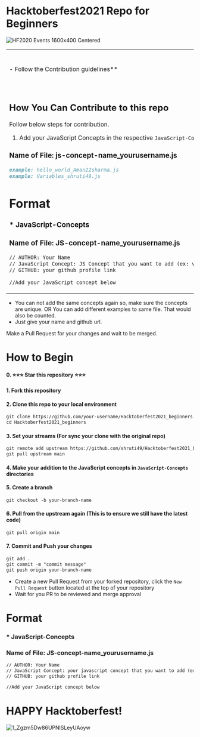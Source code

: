 # Hacktoberfest2021 Repo for Beginners
![HF2020 Events 1600x400 Centered](https://user-images.githubusercontent.com/40789486/135643400-72926541-6437-4ed6-b81a-77cfadbebafb.png)

<table>
  <tr>
  <td>
- Follow the Contribution guidelines**
</td>
<td>
<h6 align="center">Repo Maintainers</h6>
 </td>
</tr>
<tr>
  <td>
    
## How You Can Contribute to this repo
Follow below steps for contribution.
1. Add your JavaScript Concepts in the respective `JavaScript-Concepts` directory
    
### Name of File: js-concept-name_yourusername.js
```markdown
example: hello_world_Aman22sharma.js
example: Variables_shruti49.js
```
    
# Format

### * JavaScript-Concepts
### Name of File: JS-concept-name_yourusername.js

```markdown
// AUTHOR: Your Name
// JavaScript Concept: JS Concept that you want to add (ex: variable,datatypes etc)
// GITHUB: your github profile link

//Add your JavaScript concept below
```
  </td>
  <td>
     <p align="center"><img align="center" src="https://user-images.githubusercontent.com/40789486/136264790-d0559d21-505f-4141-b41d-40486a4a61a9.jpg" /></p>
     <h6 align="center">Aman Sharma<br>Product Engineer<br>@Hylobiz, Banglore (India)</h6>
    <p align="center"><img align="center" src="https://user-images.githubusercontent.com/40789486/136265064-076243f0-51bb-4b78-b967-39ff25f4833d.png" /></p>
    <h6 align="center">Shruti Shastri<br>Software Engineer<br>@32nd, Delhi (India)</h6>
  </td>
</tr>
</table>

<!-- ## How You Can Contribute to this repo
Follow below steps for contribution.
1. Add your JavaScript Concepts in the respective `JavaScript-Concepts` directory

### Name of File: js-concept-name_yourusername.js
```markdown
example: hello_world_Aman22sharma.js
example: Variables_shruti49.js
``` -->

- You can not add the same concepts again so, make sure the concepts are unique. OR You can add different examples to same file. That would also be counted. 
- Just give your name and github url.

Make a Pull Request for your changes and wait to be merged.

# How to Begin
#### 0. :star::star::star: Star this repository :star::star::star:

<!-- ![Copy of Colorful Neon Marble Gaming YouTube Channel Art (1)](https://user-images.githubusercontent.com/40789486/135642232-bfb074a4-fd32-4fa9-84d7-507f72fbaa2a.gif) -->

#### 1. Fork this repository

<!-- ![Copy of Colorful Neon Marble Gaming YouTube Channel Art](https://user-images.githubusercontent.com/40789486/135641797-e71ee5a7-7a4c-4130-8376-2ea2e8ea68e5.gif) -->

#### 2. Clone this repo to your local environment

<!-- 
![Copy of Colorful Neon Marble Gaming YouTube Channel Art (2)](https://user-images.githubusercontent.com/40789486/135642597-fde41ce7-13d3-4021-8350-7fee3f99ad31.gif) -->

```markdown
git clone https://github.com/your-username/Hacktoberfest2021_beginners.git
cd Hacktoberfest2021_beginners
```

#### 3. Set your streams (For sync your clone with the original repo)
```markdown
git remote add upstream https://github.com/shruti49/Hacktoberfest2021_beginners.git
git pull upstream main
```
#### 4. Make your addition to the JavaScript concepts in `JavaScript-Concepts` directories
#### 5. Create a branch
```markdown
git checkout -b your-branch-name
```
#### 6. Pull from the upstream again (This is to ensure we still have the latest code)
```markdown
git pull origin main
```
#### 7. Commit and Push your changes
```markdown
git add .
git commit -m "commit message"
git push origin your-branch-name
```

- Create a new Pull Request from your forked repository, click the `New Pull Request` button located at the top of your repository
- Wait for you PR to be reviewed and merge approval

# Format

### * JavaScript-Concepts
### Name of File: JS-concept-name_yourusername.js

```markdown
// AUTHOR: Your Name
// JavaScript Concept: your javascript concept that you want to add (ex: variable,datatypes etc)
// GITHUB: your github profile link

//Add your JavaScript concept below
```


# HAPPY Hacktoberfest!
![1_Zgzm5Dw86UPNlSLeyUAoyw](https://user-images.githubusercontent.com/40789486/94897225-cfac6580-04ac-11eb-9e58-79d821976848.gif)

